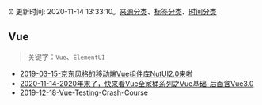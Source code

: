 :alarm_clock: 更新时间: 2020-11-14 13:33:10。[来源分类](../README.md)、[标签分类](../TAGS.md)、[时间分类](../TIMELINE.md)

## Vue


> 关键字：`Vue`、`ElementUI`



- [2019-03-15-京东风格的移动端Vue组件库NutUI2.0来啦](https://jdc.jd.com/archives/212979) 
- [2020-11-14-2020年末了，快来看Vue全家桶系列之Vue基础-后面含Vue3.0](https://juejin.im/post/6894961204951793672) 
- [2019-12-18-Vue-Testing-Crash-Course](https://dev.to/blacksonic/vue-testing-crash-course-59kl) 